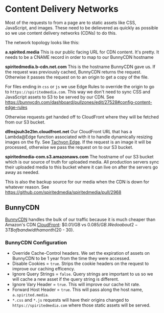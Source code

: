 # Content Delivery Networks

Most of the requests to from a page are to static assets like CSS, JavaScript, and images. These need to be delievered as quickly as possible so we use content delivery networks (CDNs) to do this.

The network topology looks like this:

**a.spirited.media** This is our public facing URL for CDN content. It's pretty. It needs to be a CNAME record in order to map to our BunnyCDN hostname

**spiritedmedia.b-cdn.net.com** This is the hostname BunnyCDN gave us. If the request was previously cached, BunnyCDN returns the request. Otherwise it passes the request on to an origin to get a copy of the file.

For files ending in `css` or `js` we use Edge Rules to override the origin to go to `https://spiritedmedia.com`. This way we don't need to sync CSS and JavaScript assets to S3 to be served by our CDN. See <https://bunnycdn.com/dashboard/pullzones/edit/27528#config-content-edge-rules>

Otherwise requests get handed off to CloudFront where they will be fetched from our S3 bucket.

**d9nsjsuh3e2lm.cloudfront.net** Our CloudFront URL that has a Lambda@Edge function associated with it to handle dynamically resizing images on the fly. See [Tachyon Edge](https://github.com/spiritedmedia/tachyon-edge/). If the request is an image it will be processed, otherwise we pass the request on to our S3 bucket.

**spiritedmedia-com.s3.amazonaws.com** The hostname of our S3 bucket which is our source of truth for uploaded media. All production servers sync their uploaded media to this bucket where it can live on after the servers go away as needed.

This is also the backup source for our media when the CDN is down for whatever reason. See https://github.com/spiritedmedia/spiritedmedia/pull/2968

## BunnyCDN

[BunnyCDN](https://bunnycdn.com) handles the bulk of our traffic because it is much cheaper than Amazon's CDN [CloudFront](https://aws.amazon.com/cloudfront/): $0.01/GB vs $0.085/GB. We do about 2-3 TB of bandwidth a month ($20 - 30).

### BunnyCDN Configuration
 - Override Cache-Control headers. We set the expiration of assets on BunnyCDN to be 1 year from the time they were accessed.
 - Disable Cookies = `true`. Strips the cookie headers on the request to improve our caching efficency.
 - Ignore Query Strings = `false`. Query strings are important to us so we will cache a new asset if the query string is different.
 - Ignore Vary Header = `true`. This will improve our cache hit rate.
 - Forward Host Header = `true`. This will pass along the host name, `a.spirited.media`.
 - `*.css` and `*.js` requests will have their origins changed to `https://spiritedmedia.com` where those static assets will be served.
